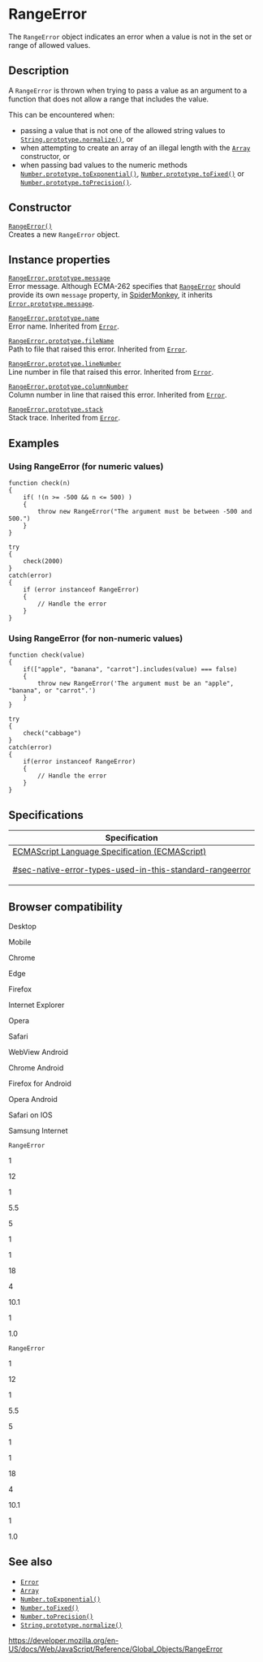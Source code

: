 # RangeError

The `RangeError` object indicates an error when a value is not in the set or range of allowed values.

## Description

A `RangeError` is thrown when trying to pass a value as an argument to a function that does not allow a range that includes the value.

This can be encountered when:

-   passing a value that is not one of the allowed string values to [`String.prototype.normalize()`](string/normalize), or
-   when attempting to create an array of an illegal length with the [`Array`](array) constructor, or
-   when passing bad values to the numeric methods [`Number.prototype.toExponential()`](number/toexponential), [`Number.prototype.toFixed()`](number/tofixed) or [`Number.prototype.toPrecision()`](number/toprecision).

## Constructor

[`RangeError()`](rangeerror/rangeerror)  
Creates a new `RangeError` object.

## Instance properties

[`RangeError.prototype.message`](error/message)  
Error message. Although ECMA-262 specifies that [`RangeError`](rangeerror) should provide its own `message` property, in [SpiderMonkey](https://developer.mozilla.org/en-US/docs/Mozilla/Projects/SpiderMonkey), it inherits [`Error.prototype.message`](error/message).

[`RangeError.prototype.name`](error/name)  
Error name. Inherited from [`Error`](error).

[`RangeError.prototype.fileName`](error/filename)  
Path to file that raised this error. Inherited from [`Error`](error).

[`RangeError.prototype.lineNumber`](error/linenumber)  
Line number in file that raised this error. Inherited from [`Error`](error).

[`RangeError.prototype.columnNumber`](error/columnnumber)  
Column number in line that raised this error. Inherited from [`Error`](error).

[`RangeError.prototype.stack`](error/stack)  
Stack trace. Inherited from [`Error`](error).

## Examples

### Using RangeError (for numeric values)

    function check(n)
    {
        if( !(n >= -500 && n <= 500) )
        {
            throw new RangeError("The argument must be between -500 and 500.")
        }
    }

    try
    {
        check(2000)
    }
    catch(error)
    {
        if (error instanceof RangeError)
        {
            // Handle the error
        }
    }

### Using RangeError (for non-numeric values)

    function check(value)
    {
        if(["apple", "banana", "carrot"].includes(value) === false)
        {
            throw new RangeError('The argument must be an "apple", "banana", or "carrot".')
        }
    }

    try
    {
        check("cabbage")
    }
    catch(error)
    {
        if(error instanceof RangeError)
        {
            // Handle the error
        }
    }

## Specifications

<table>
<thead>
<tr class="header">
<th>Specification</th>
</tr>
</thead>
<tbody>
<tr class="odd">
<td>
<a href="https://tc39.es/ecma262/#sec-native-error-types-used-in-this-standard-rangeerror">ECMAScript Language Specification (ECMAScript) 
<br/>

<span class="small">#sec-native-error-types-used-in-this-standard-rangeerror</span>
</a>
</td>
</tr>
</tbody>
</table>

## Browser compatibility

Desktop

Mobile

Chrome

Edge

Firefox

Internet Explorer

Opera

Safari

WebView Android

Chrome Android

Firefox for Android

Opera Android

Safari on IOS

Samsung Internet

`RangeError`

1

12

1

5.5

5

1

1

18

4

10.1

1

1.0

`RangeError`

1

12

1

5.5

5

1

1

18

4

10.1

1

1.0

## See also

-   [`Error`](error)
-   [`Array`](array)
-   [`Number.toExponential()`](number/toexponential)
-   [`Number.toFixed()`](number/tofixed)
-   [`Number.toPrecision()`](number/toprecision)
-   [`String.prototype.normalize()`](string/normalize)

<a href="https://developer.mozilla.org/en-US/docs/Web/JavaScript/Reference/Global_Objects/RangeError" class="_attribution-link">https://developer.mozilla.org/en-US/docs/Web/JavaScript/Reference/Global_Objects/RangeError</a>
